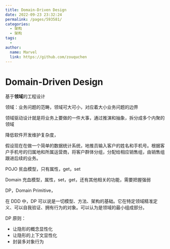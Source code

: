 ```yaml
---
title: Domain-Driven Design
date: 2022-09-23 23:32:24
permalink: /pages/593581/
categories:
  - 架构
  - 架构
tags:
  - 
author: 
  name: Marvel
  link: https://github.com/zouquchen
---
```


# Domain-Driven Design

基于**领域**的工程设计



领域：业务问题的范畴，领域可大可小，对应着大小业务问题的边界

领域驱动设计就是将业务上要做的一件大事，通过推演和抽象，拆分成多个内聚的领域

降低软件开发维护复杂度，





假设现在在做一个简单的数据统计系统，地推员输入客户的姓名和手机号。根据客户手机号的归属地和所属运营商，将客户群体分组，分配给相应销售组，由销售组跟进后续的业务。



POJO 贫血模型，只有属性，get，set

Domain 充血模型，属性，set，get，还有其他相关的功能，需要把握强弱



DP，Domain Primitive，

在 DDD 中，DP 可以说是一切模型、方法、架构的基础。它在特定领域精准定义、可以自我验证、拥有行为的对象。可以认为是领域的最小组成部分。

DP 原则：

- 让隐形的概念显性化
- 让隐形的上下文显性化
- 封装多对象行为
